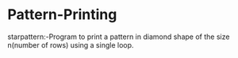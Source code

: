 # Pattern-Printing
starpattern:-Program to print a pattern in diamond shape of the size n(number of rows) using a single loop.
